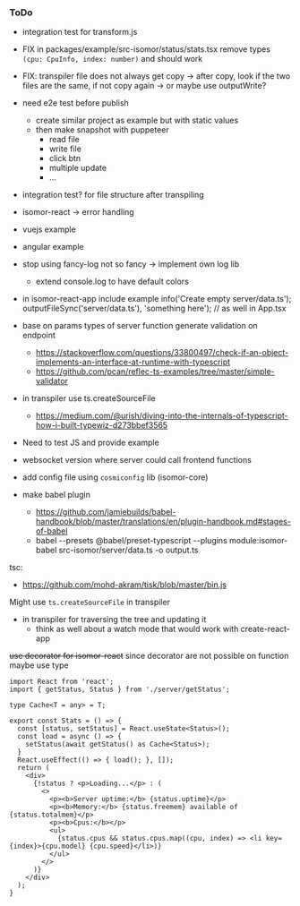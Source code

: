 ### ToDo

- integration test for transform.js

- FIX in packages/example/src-isomor/status/stats.tsx remove types `(cpu: CpuInfo, index: number)` and should work

- FIX: transpiler file does not always get copy
  -> after copy, look if the two files are the same, if not copy again
  -> or maybe use outputWrite?


- need e2e test before publish
  - create similar project as example but with static values
  - then make snapshot with puppeteer
    - read file
    - write file
    - click btn
    - multiple update
    - ...
- integration test? for file structure after transpiling

- isomor-react -> error handling
- vuejs example
- angular example


- stop using fancy-log not so fancy -> implement own log lib
  - extend console.log to have default colors

- in isomor-react-app include example
        info('Create empty server/data.ts');
        outputFileSync('server/data.ts'), 'something here');
        // as well in App.tsx



- base on params types of server function generate validation on endpoint
  - https://stackoverflow.com/questions/33800497/check-if-an-object-implements-an-interface-at-runtime-with-typescript
  - https://github.com/pcan/reflec-ts-examples/tree/master/simple-validator

- in transpiler use ts.createSourceFile
  - https://medium.com/@urish/diving-into-the-internals-of-typescript-how-i-built-typewiz-d273bbef3565

- Need to test JS and provide example
- websocket version where server could call frontend functions
- add config file using `cosmiconfig` lib (isomor-core)

- make babel plugin
  - https://github.com/jamiebuilds/babel-handbook/blob/master/translations/en/plugin-handbook.md#stages-of-babel
  - babel --presets @babel/preset-typescript --plugins module:isomor-babel src-isomor/server/data.ts -o output.ts


tsc:
- https://github.com/mohd-akram/tisk/blob/master/bin.js

Might use `ts.createSourceFile` in transpiler
  - in transpiler for traversing the tree and updating it
      - think as well about a watch mode that would work with create-react-app



~~use decorator for isomor-react~~
since decorator are not possible on function maybe use type

```tsx
import React from 'react';
import { getStatus, Status } from './server/getStatus';

type Cache<T = any> = T;

export const Stats = () => {
  const [status, setStatus] = React.useState<Status>();
  const load = async () => {
    setStatus(await getStatus() as Cache<Status>);
  }
  React.useEffect(() => { load(); }, []);
  return (
    <div>
      {!status ? <p>Loading...</p> : (
        <>
          <p><b>Server uptime:</b> {status.uptime}</p>
          <p><b>Memory:</b> {status.freemem} available of {status.totalmem}</p>
          <p><b>Cpus:</b></p>
          <ul>
            {status.cpus && status.cpus.map((cpu, index) => <li key={index}>{cpu.model} {cpu.speed}</li>)}
          </ul>
        </>
      )}
    </div>
  );
}
```
